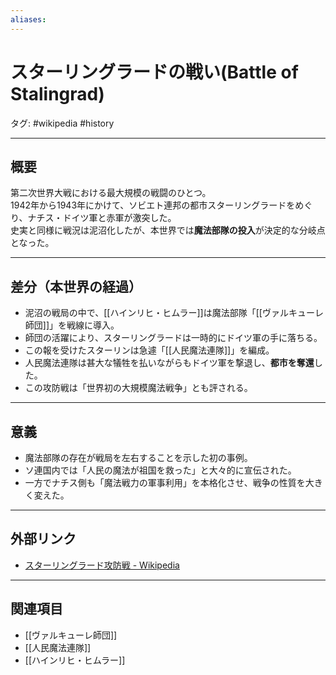 ```yaml
---
aliases:
---
```

# スターリングラードの戦い(Battle of Stalingrad)

タグ: #wikipedia #history

---

## 概要
第二次世界大戦における最大規模の戦闘のひとつ。  
1942年から1943年にかけて、ソビエト連邦の都市スターリングラードをめぐり、ナチス・ドイツ軍と赤軍が激突した。  
史実と同様に戦況は泥沼化したが、本世界では**魔法部隊の投入**が決定的な分岐点となった。

---

## 差分（本世界の経過）
- 泥沼の戦局の中で、[[ハインリヒ・ヒムラー]]は魔法部隊「[[ヴァルキューレ師団]]」を戦線に導入。  
- 師団の活躍により、スターリングラードは一時的にドイツ軍の手に落ちる。  
- この報を受けたスターリンは急遽「[[人民魔法連隊]]」を編成。  
- 人民魔法連隊は甚大な犠牲を払いながらもドイツ軍を撃退し、**都市を奪還**した。  
- この攻防戦は「世界初の大規模魔法戦争」とも評される。

---

## 意義
- 魔法部隊の存在が戦局を左右することを示した初の事例。  
- ソ連国内では「人民の魔法が祖国を救った」と大々的に宣伝された。  
- 一方でナチス側も「魔法戦力の軍事利用」を本格化させ、戦争の性質を大きく変えた。

---

## 外部リンク
- [スターリングラード攻防戦 - Wikipedia](https://ja.wikipedia.org/wiki/%E3%82%B9%E3%82%BF%E3%83%BC%E3%83%AA%E3%83%B3%E3%82%B0%E3%83%A9%E3%83%BC%E3%83%89%E6%94%BB%E9%98%B2%E6%88%A6)

---

## 関連項目
- [[ヴァルキューレ師団]]
- [[人民魔法連隊]]
- [[ハインリヒ・ヒムラー]]
